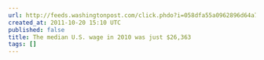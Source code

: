```yaml
---
url: http://feeds.washingtonpost.com/click.phdo?i=058dfa55a0962896d64a753b7e1ea3f6
created_at: 2011-10-20 15:10 UTC
published: false
title: The median U.S. wage in 2010 was just $26,363
tags: []
---
```



